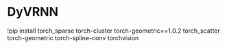 # DyVRNN
!pip install torch_sparse torch-cluster torch-geometric==1.0.2 torch_scatter torch-geometric torch-spline-conv torchvision

